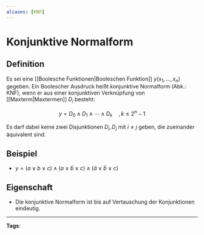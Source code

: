 ```yaml
---
aliases: [KNF]
---
```


# Konjunktive Normalform

## Definition

Es sei eine [[Boolesche Funktionen|Booleschen Funktion]] $y\left(x_{1}, \ldots, x_{n}\right)$ gegeben. Ein Boolescher Ausdruck heißt konjunktive Normalform (Abk.: KNF), wenn er aus einer konjunktiven Verknüpfung von [[Maxterm|Maxtermen]] $D_{i}$ besteht:

$$
y=D_{0} \wedge D_{1} \wedge \cdots \wedge D_{k} \quad, k \leq 2^{n}-1
$$

Es darf dabei keine zwei Disjunktionen $D_{i}, D_{j}$ mit $i \neq j$ geben, die zueinander äquivalent sind.

## Beispiel

- $y=(a \vee b \vee c) \wedge(a \vee \bar{b} \vee c) \wedge(\bar{a} \vee \bar{b} \vee c)$

## Eigenschaft

- Die konjunktive Normalform ist bis auf Vertauschung der Konjunktionen eindeutig.

---

**Tags**:
